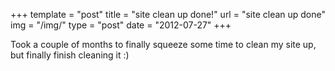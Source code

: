 +++
template = "post"
title = "site clean up done!"
url = "site clean up done"
img = "/img/"
type = "post"
date = "2012-07-27" 
+++
<p>Took a couple of months to finally squeeze some time to clean my site up, but finally finish cleaning it :)</p>
